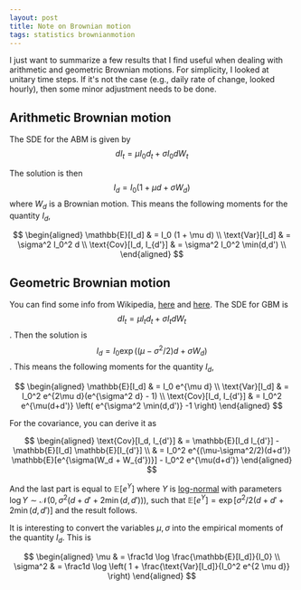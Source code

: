 ```yaml
---
layout: post
title: Note on Brownian motion
tags: statistics brownianmotion
---
```


I just want to summarize a few results that I find useful when dealing with
arithmetic and geometric Brownian motions.
For simplicity, I looked  at unitary time steps. If it's not the case (e.g., daily
rate of change, looked hourly), then some minor adjustment needs to be done.

## Arithmetic Brownian motion

The SDE for the ABM is given by
$$ dI_t = \mu I_0 d_t + \sigma I_0 dW_t $$

The solution is then
$$ I_d = I_0 (1 + \mu d + \sigma W_d) $$
where $W_d$ is a Brownian motion. This means the following moments for the
quantity $I_d$,

$$ \begin{aligned}
\mathbb{E}[I_d] & = I_0 (1 + \mu d) \\
\text{Var}[I_d] & = \sigma^2 I_0^2 d \\
\text{Cov}[I_d, I_{d'}] & = \sigma^2 I_0^2 \min(d,d') \\
\end{aligned} $$

## Geometric Brownian motion

You can find some info from Wikipedia, 
[here](https://en.wikipedia.org/wiki/Geometric_Brownian_motion)
and 
[here](https://en.wikipedia.org/wiki/Log-normal_distribution).
The SDE for GBM is
$$ dI_t = \mu I_t d_t + \sigma I_t dW_t $$.
Then the solution is
$$ I_d = I_0 \exp \left( (\mu - \sigma^2/2)d + \sigma W_d \right) $$.
This means the following moments for the
quantity $I_d$,

$$ \begin{aligned}
\mathbb{E}[I_d] & = I_0 e^{\mu d} \\
\text{Var}[I_d] & = I_0^2 e^{2\mu d}(e^{\sigma^2 d} - 1) \\
\text{Cov}[I_d, I_{d'}] & = I_0^2 e^{\mu(d+d')} \left( e^{\sigma^2 \min(d,d')}
-1 \right)
\end{aligned} $$

For the covariance, you can derive it as

$$ \begin{aligned}
\text{Cov}[I_d, I_{d'}] & = \mathbb{E}[I_d I_{d'}] - \mathbb{E}[I_d]
\mathbb{E}[I_{d'}] \\
& = I_0^2 e^{(\mu-\sigma^2/2)(d+d')} \mathbb{E}[e^{\sigma(W_d + W_{d'})}] - 
I_0^2 e^{\mu(d+d')}
\end{aligned} $$

And the last part is equal to $\mathbb{E}[e^Y]$ where $Y$ is 
[log-normal](https://en.wikipedia.org/wiki/Log-normal_distribution) 
with
parameters $\log Y \sim \mathcal{N}(0, \sigma^2(d+d'+2\min(d,d')))$, such that
$\mathbb{E}[e^Y] = \exp[\sigma^2/2(d+d'+2\min(d,d')]$ and the result follows.

It is interesting to convert the variables $\mu, \sigma$ into the empirical
moments of the quantity $I_d$. This is

$$ \begin{aligned}
\mu & = \frac1d \log \frac{\mathbb{E}[I_d]}{I_0} \\
\sigma^2 & = \frac1d \log \left( 1 + \frac{\text{Var}[I_d]}{I_0^2 e^{2 \mu d}} \right)
\end{aligned} $$
